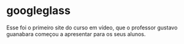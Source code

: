 # googleglass
 Esse foi o primeiro site do curso em vídeo, que o professor gustavo guanabara começou a apresentar para os seus alunos.

